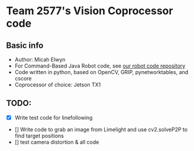 # Team 2577's Vision Coprocessor code
## Basic info
- Author: Micah Elwyn
- For Command-Based Java Robot code, see [our robot code repository](https://github.com/pingryrobotics/2019JavaFRC "our robot code")
- Code written in python, based on OpenCV, GRIP, pynetworktables, and cscore
- Coprocessor of choice: Jetson TX1
## TODO:
- [x] Write test code for linefollowing
- [] Write code to grab an image from Limelight and use cv2.solveP2P to find target positions
- [] test camera distortion & all code
